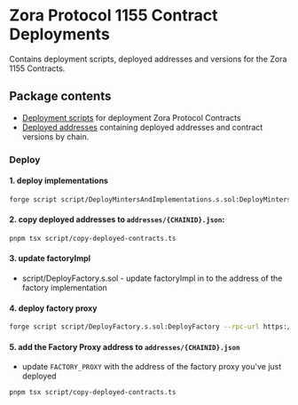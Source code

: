 # Zora Protocol 1155 Contract Deployments

Contains deployment scripts, deployed addresses and versions for the Zora 1155 Contracts.

## Package contents

- [Deployment scripts](./script/) for deployment Zora Protocol Contracts
- [Deployed addresses](./addresses/) containing deployed addresses and contract versions by chain.

### Deploy

#### 1. deploy implementations

```bash
forge script script/DeployMintersAndImplementations.s.sol:DeployMintersAndImplementations --rpc-url https://sepolia.base.org --private-key $PRIVATE_KEY --broadcast --verify --etherscan-api-key $ETHERSCAN_API_KEY -vvvv
```

#### 2. copy deployed addresses to `addresses/{CHAINID}.json`:

```bash
pnpm tsx script/copy-deployed-contracts.ts
```

#### 3. update factoryImpl

- script/DeployFactory.s.sol - update factoryImpl in to the address of the factory implementation

#### 4. deploy factory proxy

```bash
forge script script/DeployFactory.s.sol:DeployFactory --rpc-url https://sepolia.base.org --private-key $PRIVATE_KEY --broadcast --verify --etherscan-api-key $ETHERSCAN_API_KEY -vvvv
```

#### 5. add the Factory Proxy address to `addresses/{CHAINID}.json`

- update `FACTORY_PROXY` with the address of the factory proxy you've just deployed

```bash
pnpm tsx script/copy-deployed-contracts.ts
```
